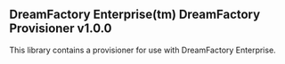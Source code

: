 ## DreamFactory Enterprise(tm) DreamFactory Provisioner v1.0.0
This library contains a provisioner for use with DreamFactory Enterprise.
